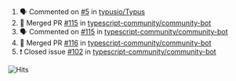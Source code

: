 <!--START_SECTION:activity-->
1. 🗣 Commented on [#5](https://github.com/typusio/Typus/issues/5) in [typusio/Typus](https://github.com/typusio/Typus)
2. 🎉 Merged PR [#115](https://github.com/typescript-community/community-bot/pull/115) in [typescript-community/community-bot](https://github.com/typescript-community/community-bot)
3. 🗣 Commented on [#115](https://github.com/typescript-community/community-bot/issues/115) in [typescript-community/community-bot](https://github.com/typescript-community/community-bot)
4. 🎉 Merged PR [#116](https://github.com/typescript-community/community-bot/pull/116) in [typescript-community/community-bot](https://github.com/typescript-community/community-bot)
5. ❗️ Closed issue [#102](https://github.com/typescript-community/community-bot/issues/102) in [typescript-community/community-bot](https://github.com/typescript-community/community-bot)
<!--END_SECTION:activity-->

![Hits](https://hitcounter.pythonanywhere.com/count/tag.svg?url=https%3A%2F%2Fgithub.com%2Frobertwestbury)
